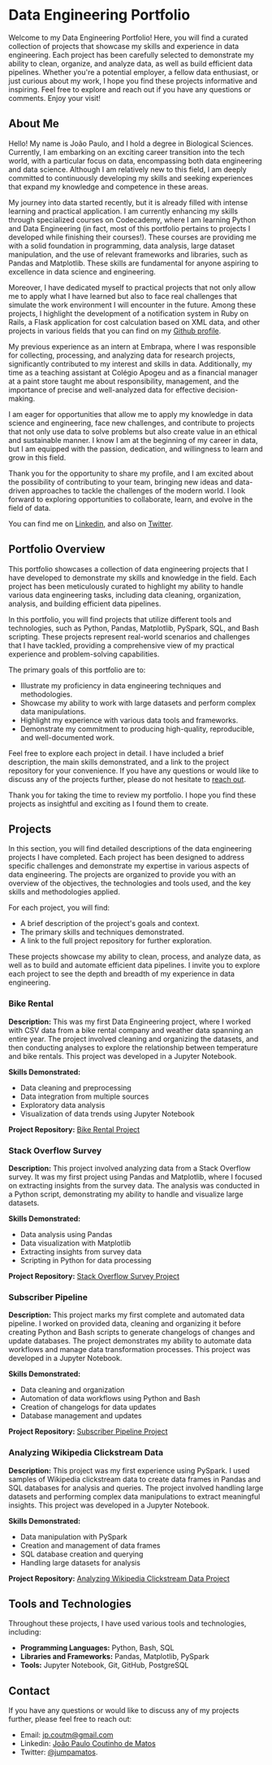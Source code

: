# Data Engineering Portfolio

Welcome to my Data Engineering Portfolio! Here, you will find a curated collection of projects that showcase my skills and experience in data engineering. Each project has been carefully selected to demonstrate my ability to clean, organize, and analyze data, as well as build efficient data pipelines. Whether you're a potential employer, a fellow data enthusiast, or just curious about my work, I hope you find these projects informative and inspiring. Feel free to explore and reach out if you have any questions or comments. Enjoy your visit!

## About Me

Hello! My name is João Paulo, and I hold a degree in Biological Sciences. Currently, I am embarking on an exciting career transition into the tech world, with a particular focus on data, encompassing both data engineering and data science. Although I am relatively new to this field, I am deeply committed to continuously developing my skills and seeking experiences that expand my knowledge and competence in these areas.

My journey into data started recently, but it is already filled with intense learning and practical application. I am currently enhancing my skills through specialized courses on Codecademy, where I am learning Python and Data Engineering (in fact, most of this portfolio pertains to projects I developed while finishing their courses!). These courses are providing me with a solid foundation in programming, data analysis, large dataset manipulation, and the use of relevant frameworks and libraries, such as Pandas and Matplotlib. These skills are fundamental for anyone aspiring to excellence in data science and engineering.

Moreover, I have dedicated myself to practical projects that not only allow me to apply what I have learned but also to face real challenges that simulate the work environment I will encounter in the future. Among these projects, I highlight the development of a notification system in Ruby on Rails, a Flask application for cost calculation based on XML data, and other projects in various fields that you can find on my [Github profile](https://github.com/jampamatos).

My previous experience as an intern at Embrapa, where I was responsible for collecting, processing, and analyzing data for research projects, significantly contributed to my interest and skills in data. Additionally, my time as a teaching assistant at Colégio Apogeu and as a financial manager at a paint store taught me about responsibility, management, and the importance of precise and well-analyzed data for effective decision-making.

I am eager for opportunities that allow me to apply my knowledge in data science and engineering, face new challenges, and contribute to projects that not only use data to solve problems but also create value in an ethical and sustainable manner. I know I am at the beginning of my career in data, but I am equipped with the passion, dedication, and willingness to learn and grow in this field.

Thank you for the opportunity to share my profile, and I am excited about the possibility of contributing to your team, bringing new ideas and data-driven approaches to tackle the challenges of the modern world. I look forward to exploring opportunities to collaborate, learn, and evolve in the field of data.

You can find me on [Linkedin](https://www.linkedin.com/in/jampamatos/), and also on [Twitter](https://x.com/jumpamatos).

## Portfolio Overview

This portfolio showcases a collection of data engineering projects that I have developed to demonstrate my skills and knowledge in the field. Each project has been meticulously curated to highlight my ability to handle various data engineering tasks, including data cleaning, organization, analysis, and building efficient data pipelines.

In this portfolio, you will find projects that utilize different tools and technologies, such as Python, Pandas, Matplotlib, PySpark, SQL, and Bash scripting. These projects represent real-world scenarios and challenges that I have tackled, providing a comprehensive view of my practical experience and problem-solving capabilities.

The primary goals of this portfolio are to:
- Illustrate my proficiency in data engineering techniques and methodologies.
- Showcase my ability to work with large datasets and perform complex data manipulations.
- Highlight my experience with various data tools and frameworks.
- Demonstrate my commitment to producing high-quality, reproducible, and well-documented work.

Feel free to explore each project in detail. I have included a brief description, the main skills demonstrated, and a link to the project repository for your convenience. If you have any questions or would like to discuss any of the projects further, please do not hesitate to [reach out](mailto:jp.coutm@gmail.com).

Thank you for taking the time to review my portfolio. I hope you find these projects as insightful and exciting as I found them to create.

## Projects

In this section, you will find detailed descriptions of the data engineering projects I have completed. Each project has been designed to address specific challenges and demonstrate my expertise in various aspects of data engineering. The projects are organized to provide you with an overview of the objectives, the technologies and tools used, and the key skills and methodologies applied.

For each project, you will find:
- A brief description of the project's goals and context.
- The primary skills and techniques demonstrated.
- A link to the full project repository for further exploration.

These projects showcase my ability to clean, process, and analyze data, as well as to build and automate efficient data pipelines. I invite you to explore each project to see the depth and breadth of my experience in data engineering.

### Bike Rental

**Description:** This was my first Data Engineering project, where I worked with CSV data from a bike rental company and weather data spanning an entire year. The project involved cleaning and organizing the datasets, and then conducting analyses to explore the relationship between temperature and bike rentals. This project was developed in a Jupyter Notebook.

**Skills Demonstrated:**
- Data cleaning and preprocessing
- Data integration from multiple sources
- Exploratory data analysis
- Visualization of data trends using Jupyter Notebook

**Project Repository:** [Bike Rental Project](https://github.com/jampamatos/codecademy_stuff/blob/main/Data/bike_rental/Bike%20Rental%20Project.ipynb)

### Stack Overflow Survey

**Description:** This project involved analyzing data from a Stack Overflow survey. It was my first project using Pandas and Matplotlib, where I focused on extracting insights from the survey data. The analysis was conducted in a Python script, demonstrating my ability to handle and visualize large datasets.

**Skills Demonstrated:**
- Data analysis using Pandas
- Data visualization with Matplotlib
- Extracting insights from survey data
- Scripting in Python for data processing

**Project Repository:** [Stack Overflow Survey Project](https://github.com/jampamatos/codecademy_stuff/blob/main/Data/stack-overflow-survey/main.py)

### Subscriber Pipeline

**Description:** This project marks my first complete and automated data pipeline. I worked on provided data, cleaning and organizing it before creating Python and Bash scripts to generate changelogs of changes and update databases. The project demonstrates my ability to automate data workflows and manage data transformation processes. This project was developed in a Jupyter Notebook.

**Skills Demonstrated:**
- Data cleaning and organization
- Automation of data workflows using Python and Bash
- Creation of changelogs for data updates
- Database management and updates

**Project Repository:** [Subscriber Pipeline Project](https://github.com/jampamatos/codecademy_stuff/blob/main/Data/subscriber-pipeline/Subscriber%20Pipeline.ipynb)

### Analyzing Wikipedia Clickstream Data

**Description:** This project was my first experience using PySpark. I used samples of Wikipedia clickstream data to create data frames in Pandas and SQL databases for analysis and queries. The project involved handling large datasets and performing complex data manipulations to extract meaningful insights. This project was developed in a Jupyter Notebook.

**Skills Demonstrated:**
- Data manipulation with PySpark
- Creation and management of data frames
- SQL database creation and querying
- Handling large datasets for analysis

**Project Repository:** [Analyzing Wikipedia Clickstream Data Project](https://github.com/jampamatos/codecademy_stuff/blob/main/Data/wikipedia_clickstreams/notebook.ipynb)

## Tools and Technologies

Throughout these projects, I have used various tools and technologies, including:

- **Programming Languages:** Python, Bash, SQL
- **Libraries and Frameworks:** Pandas, Matplotlib, PySpark
- **Tools:** Jupyter Notebook, Git, GitHub, PostgreSQL

## Contact

If you have any questions or would like to discuss any of my projects further, please feel free to reach out:

- Email: [jp.coutm@gmail.com](mailto:jp.coutm@gmail.com)
- Linkedin: [João Paulo Coutinho de Matos](https://www.linkedin.com/in/jampamatos/) 
- Twitter: [@jumpamatos](https://x.com/jumpamatos).
